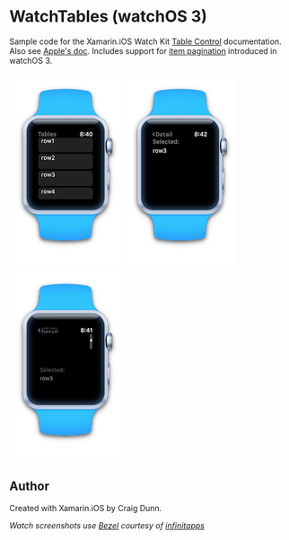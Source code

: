 WatchTables (watchOS 3) 
=======================

Sample code for the Xamarin.iOS Watch Kit [Table Control] documentation. Also see [Apple's doc]. Includes support for [item pagination] introduced in watchOS 3.

![](Screenshots/table-list-sml.png) ![](Screenshots/table-detail-sml.png) ![](Screenshots/table-scroll-sml.png) 

Author
------

Created with Xamarin.iOS by Craig Dunn.

*Watch screenshots use [Bezel] courtesy of [infinitapps]*  

[Table Control]:http://developer.xamarin.com/guides/ios/watch/controls/table/
[Apple's doc]:https://developer.apple.com/reference/watchkit/wkinterfacetable
[item pagination]:https://developer.apple.com/reference/watchkit/wkinterfacetable#1682023
[Bezel]:http://infinitapps.com/bezel/
[infinitapps]:http://infinitapps.com/
